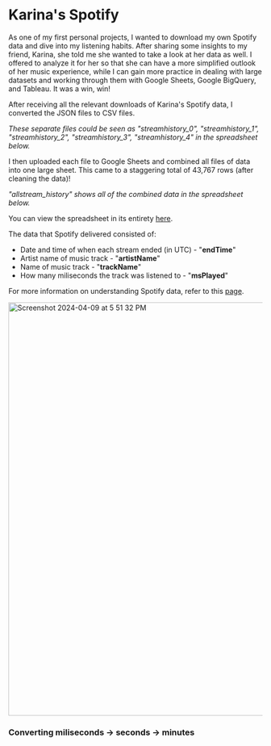 # Karina's Spotify

As one of my first personal projects, I wanted to download my own Spotify data and dive into my listening habits. After sharing some insights to my friend, Karina, she told me she wanted to take a look at her data as well. I offered to analyze it for her so that she can have a more simplified outlook of her music experience, while I can gain more practice in dealing with large datasets and working through them with Google Sheets, Google BigQuery, and Tableau. It was a win, win!

After receiving all the relevant downloads of Karina's Spotify data, I converted the JSON files to CSV files.

_These separate files could be seen as "streamhistory_0", "streamhistory_1", "streamhistory_2", "streamhistory_3", 
"streamhistory_4" in the spreadsheet below._ 

I then uploaded each file to Google Sheets and combined all files of data into one large sheet. This came to a staggering total of 43,767 rows (after cleaning the data)!

_"allstream_history" shows all of the combined data in the spreadsheet below._

You can view the spreadsheet in its entirety [here](https://docs.google.com/spreadsheets/d/1x73eIN_c2P6Nw-ASdNACYE_e-DNZcNBKP-CWkHB2WFE/edit#gid=1663538200).

The data that Spotify delivered consisted of:
  - Date and time of when each stream ended (in UTC) - "**endTime**"
  - Artist name of music track - "**artistName**"
  - Name of music track - "**trackName**"
  - How many miliseconds the track was listened to - "**msPlayed**"

For more information on understanding Spotify data, refer to this [page](https://support.spotify.com/us/article/understanding-my-data/).

<img width="819" alt="Screenshot 2024-04-09 at 5 51 32 PM" src="https://github.com/panche12/karinas-spotify/assets/67511947/999f036f-be16-49ca-8a0c-d1734101fa1c">

### Converting miliseconds -> seconds -> minutes 


